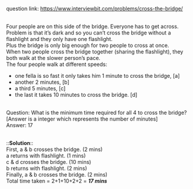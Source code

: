 question link: https://www.interviewbit.com/problems/cross-the-bridge/<br><br>

Four people are on this side of the bridge. Everyone has to get across.<br>
Problem is that it’s dark and so you can’t cross the bridge without a flashlight and they only have one flashlight.<br>
Plus the bridge is only big enough for two people to cross at once.<br>
When two people cross the bridge together (sharing the flashlight), they both walk at the slower person’s pace.<br>
The four people walk at different speeds:<br>
- one fella is so fast it only takes him 1 minute to cross the bridge, [a]
- another 2 minutes, [b]
- a third 5 minutes, [c]
- the last it takes 10 minutes to cross the bridge. [d]<br><br>

Question: What is the minimum time required for all 4 to cross the bridge? [Answer is a integer which represents the number of minutes]<br>
Answer: 17<br><br>

::**Solution**::<br>
First, a & b crosses the bridge. (2 mins)<br>
a returns with flashlight. (1 mins)<br>
c & d crosses the bridge. (10 mins)<br>
b returns with flashlight. (2 mins)<br>
Finally, a & b crosses the bridge. (2 mins)<br>
Total time taken = 2+1+10+2+2 = ***17 mins***
